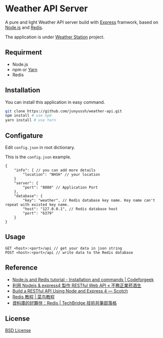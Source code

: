 # Weather API Server

A pure and light Weather API server build with [Express](http://expressjs.com/) framwork, based on [Node.js](https://nodejs.org) and [Redis](https://redis.io/).

The application is under [Weather Station](https://github.com/oxygen-TW/Weather-Station) project.

## Requirment

 - Node.js
 - npm or [Yarn](https://yarnpkg.com)
 - Redis

## Installation

You can install this application in easy command.

```bash
git clone https://github.com/junyussh/weather-api.git
npm install # use npm
yarn install # use Yarn
```

## Configature

Edit ```config.json``` in root dictionary.

This is the ```config.json``` example.

```
{
	"info": { // you can add more details
		"location": "NHSH" // your location
	}
    "server": {
        "port": "8080" // Application Port
    },
    "database": {
        "key": "weather", // Redis database key name. Key name can't repeat with existed key name.
        "host": "127.0.0.1", // Redis database host
        "port": "6379"
    }
}
```

## Usage

```
GET <host>:<port>/api // get your data in json string
POST <host>:<port>/api // write data to the Redis database
```

## Reference

 - [Node.js and Redis tutorial - Installation and commands | Codeforgeek](https://codeforgeek.com/2016/06/node-js-redis-tutorial-installation-commands/) 
 - [利用 Nodejs & express4 製作 RESTful Web API  « 不務正業菸酒生](http://hzchirs-blog.logdown.com/posts/212065-build-restful-web-api-by-using-nodejs-and-express4)
 - [Build a RESTful API Using Node and Express 4 &#8213; Scotch](https://scotch.io/tutorials/build-a-restful-api-using-node-and-express-4)
 - [Redis 教程 | 菜鸟教程](http://www.runoob.com/redis/redis-tutorial.html)
 - [資料庫的好夥伴：Redis | TechBridge 技術共筆部落格](http://blog.techbridge.cc/2016/06/18/redis-introduction/)

## License

[BSD License](https://opensource.org/licenses/bsd-license.php)